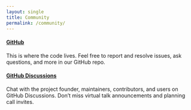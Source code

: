 ```yaml
---
layout: single
title: Community
permalink: /community/
---
```


#### [GitHub](https://github.com/indeedeng/k8dash) 
This is where the code lives. Feel free to report and resolve issues, ask questions, and more in our GitHub repo.

#### [GitHub Discussions](https://github.com/indeedeng/k8dash/discussions) 
Chat with the project founder, maintainers, contributors, and users on GitHub Discussions. Don’t miss virtual talk announcements and planning call invites.
